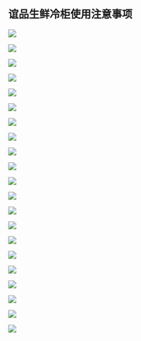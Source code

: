 ## 谊品生鲜冷柜使用注意事项

![](https://gitcode.net/GaloisField/WORKFLOWS4COMPANY/-/raw/master/resources/pic/common/谊品生鲜冷柜使用注意事项_00.png)

![](https://gitcode.net/GaloisField/WORKFLOWS4COMPANY/-/raw/master/resources/pic/common/谊品生鲜冷柜使用注意事项_01.png)

![](https://gitcode.net/GaloisField/WORKFLOWS4COMPANY/-/raw/master/resources/pic/common/谊品生鲜冷柜使用注意事项_02.png)

![](https://gitcode.net/GaloisField/WORKFLOWS4COMPANY/-/raw/master/resources/pic/common/谊品生鲜冷柜使用注意事项_03.png)

![](https://gitcode.net/GaloisField/WORKFLOWS4COMPANY/-/raw/master/resources/pic/common/谊品生鲜冷柜使用注意事项_04.png)

![](https://gitcode.net/GaloisField/WORKFLOWS4COMPANY/-/raw/master/resources/pic/common/谊品生鲜冷柜使用注意事项_05.png)

![](https://gitcode.net/GaloisField/WORKFLOWS4COMPANY/-/raw/master/resources/pic/common/谊品生鲜冷柜使用注意事项_06.png)

![](https://gitcode.net/GaloisField/WORKFLOWS4COMPANY/-/raw/master/resources/pic/common/谊品生鲜冷柜使用注意事项_07.png)

![](https://gitcode.net/GaloisField/WORKFLOWS4COMPANY/-/raw/master/resources/pic/common/谊品生鲜冷柜使用注意事项_08.png)

![](https://gitcode.net/GaloisField/WORKFLOWS4COMPANY/-/raw/master/resources/pic/common/谊品生鲜冷柜使用注意事项_09.png)

![](https://gitcode.net/GaloisField/WORKFLOWS4COMPANY/-/raw/master/resources/pic/common/谊品生鲜冷柜使用注意事项_10.png)

![](https://gitcode.net/GaloisField/WORKFLOWS4COMPANY/-/raw/master/resources/pic/common/谊品生鲜冷柜使用注意事项_11.png)

![](https://gitcode.net/GaloisField/WORKFLOWS4COMPANY/-/raw/master/resources/pic/common/谊品生鲜冷柜使用注意事项_12.png)

![](https://gitcode.net/GaloisField/WORKFLOWS4COMPANY/-/raw/master/resources/pic/common/谊品生鲜冷柜使用注意事项_13.png)

![](https://gitcode.net/GaloisField/WORKFLOWS4COMPANY/-/raw/master/resources/pic/common/谊品生鲜冷柜使用注意事项_14.png)

![](https://gitcode.net/GaloisField/WORKFLOWS4COMPANY/-/raw/master/resources/pic/common/谊品生鲜冷柜使用注意事项_15.png)

![](https://gitcode.net/GaloisField/WORKFLOWS4COMPANY/-/raw/master/resources/pic/common/谊品生鲜冷柜使用注意事项_16.png)

![](https://gitcode.net/GaloisField/WORKFLOWS4COMPANY/-/raw/master/resources/pic/common/谊品生鲜冷柜使用注意事项_17.png)

![](https://gitcode.net/GaloisField/WORKFLOWS4COMPANY/-/raw/master/resources/pic/common/谊品生鲜冷柜使用注意事项_18.png)

![](https://gitcode.net/GaloisField/WORKFLOWS4COMPANY/-/raw/master/resources/pic/common/谊品生鲜冷柜使用注意事项_19.png)

![](https://gitcode.net/GaloisField/WORKFLOWS4COMPANY/-/raw/master/resources/pic/common/谊品生鲜冷柜使用注意事项_20.png)
